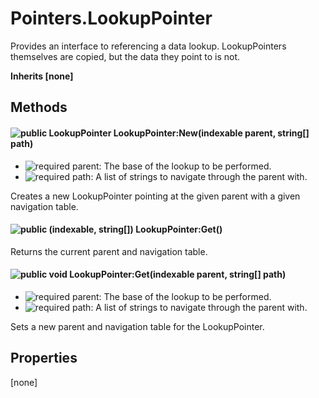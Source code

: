 # Pointers.LookupPointer
Provides an interface to referencing a data lookup.
LookupPointers themselves are copied, but the data they point to is not.

**Inherits [none]**

## Methods
#### ![public][public] LookupPointer LookupPointer:New(indexable parent, string[] path)
- ![required][required] parent: The base of the lookup to be performed.
- ![required][required] path: A list of strings to navigate through the parent with.

Creates a new LookupPointer pointing at the given parent with a given navigation table.


#### ![public][public] (indexable, string[]) LookupPointer:Get()


Returns the current parent and navigation table.


#### ![public][public] void LookupPointer:Get(indexable parent, string[] path)
- ![required][required] parent: The base of the lookup to be performed.
- ![required][required] path: A list of strings to navigate through the parent with.

Sets a new parent and navigation table for the LookupPointer.


## Properties
[none]


[public]: https://img.shields.io/badge/%20-public-11b237.svg?style=flat-square
[required]: https://img.shields.io/badge/%20-required-ff9600.svg?style=flat-square